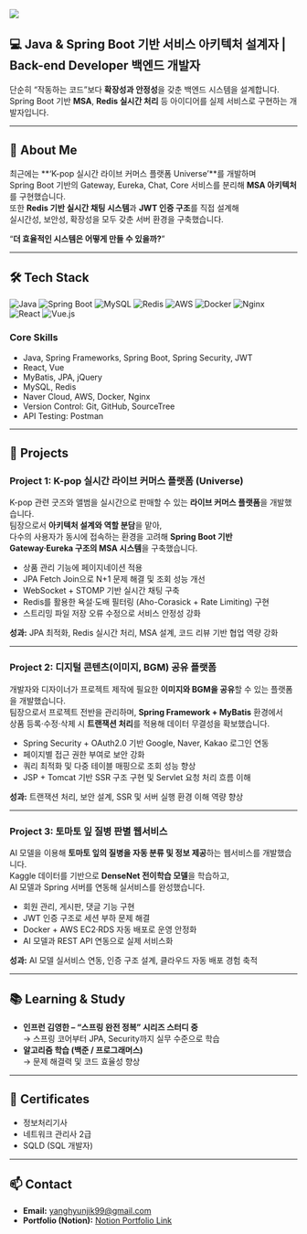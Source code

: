 ![](https://capsule-render.vercel.app/api?type=venom&height=150&color=gradient&text=JiksGit&section=header&reversal=false&textBg=false&fontColor=black&fontAlign=50&animation=fadeIn)

## 💻  Java & Spring Boot 기반 서비스 아키텍처 설계자 | Back-end Developer 백엔드 개발자
단순히 “작동하는 코드”보다 **확장성과 안정성**을 갖춘 백엔드 시스템을 설계합니다.  
Spring Boot 기반 **MSA**, **Redis 실시간 처리** 등 아이디어를 실제 서비스로 구현하는 개발자입니다.

---

## 🧠 About Me

최근에는 **‘K-pop 실시간 라이브 커머스 플랫폼 Universe’**를 개발하며  
Spring Boot 기반의 Gateway, Eureka, Chat, Core 서비스를 분리해 **MSA 아키텍처**를 구현했습니다.  
또한 **Redis 기반 실시간 채팅 시스템**과 **JWT 인증 구조**를 직접 설계해  
실시간성, 보안성, 확장성을 모두 갖춘 서버 환경을 구축했습니다.

“**더 효율적인 시스템은 어떻게 만들 수 있을까?**” 

---

## 🛠 Tech Stack

![Java](https://img.shields.io/badge/Java-%23ED8B00.svg?style=flat-square&logo=openjdk&logoColor=white)
![Spring Boot](https://img.shields.io/badge/Spring_Boot-6DB33F?style=flat-square&logo=springboot&logoColor=white)
![MySQL](https://img.shields.io/badge/MySQL-005C84?style=flat-square&logo=mysql&logoColor=white)
![Redis](https://img.shields.io/badge/Redis-DC382D?style=flat-square&logo=redis&logoColor=white)
![AWS](https://img.shields.io/badge/AWS-232F3E?style=flat-square&logo=amazonaws&logoColor=white)
![Docker](https://img.shields.io/badge/Docker-2496ED?style=flat-square&logo=docker&logoColor=white)
![Nginx](https://img.shields.io/badge/Nginx-009639?style=flat-square&logo=nginx&logoColor=white)
![React](https://img.shields.io/badge/React-20232A?style=flat-square&logo=react&logoColor=61DAFB)
![Vue.js](https://img.shields.io/badge/Vue.js-35495E?style=flat-square&logo=vuedotjs&logoColor=4FC08D)

### Core Skills
- Java, Spring Frameworks, Spring Boot, Spring Security, JWT  
- React, Vue  
- MyBatis, JPA, jQuery  
- MySQL, Redis  
- Naver Cloud, AWS, Docker, Nginx  
- Version Control: Git, GitHub, SourceTree  
- API Testing: Postman  

---

## 🚀 Projects

### Project 1: K-pop 실시간 라이브 커머스 플랫폼 (Universe)  
K-pop 관련 굿즈와 앨범을 실시간으로 판매할 수 있는 **라이브 커머스 플랫폼**을 개발했습니다.  
팀장으로서 **아키텍처 설계와 역할 분담**을 맡아,  
다수의 사용자가 동시에 접속하는 환경을 고려해 **Spring Boot 기반 Gateway·Eureka 구조의 MSA 시스템**을 구축했습니다.  

- 상품 관리 기능에 페이지네이션 적용  
- JPA Fetch Join으로 N+1 문제 해결 및 조회 성능 개선  
- WebSocket + STOMP 기반 실시간 채팅 구축  
- Redis를 활용한 욕설·도배 필터링 (Aho-Corasick + Rate Limiting) 구현  
- 스트리밍 파일 저장 오류 수정으로 서비스 안정성 강화  

**성과:** JPA 최적화, Redis 실시간 처리, MSA 설계, 코드 리뷰 기반 협업 역량 강화

---

### Project 2: 디지털 콘텐츠(이미지, BGM) 공유 플랫폼  
개발자와 디자이너가 프로젝트 제작에 필요한 **이미지와 BGM을 공유**할 수 있는 플랫폼을 개발했습니다.  
팀장으로서 프로젝트 전반을 관리하며, **Spring Framework + MyBatis** 환경에서  
상품 등록·수정·삭제 시 **트랜잭션 처리**를 적용해 데이터 무결성을 확보했습니다.  

- Spring Security + OAuth2.0 기반 Google, Naver, Kakao 로그인 연동  
- 페이지별 접근 권한 부여로 보안 강화  
- 쿼리 최적화 및 다중 테이블 매핑으로 조회 성능 향상  
- JSP + Tomcat 기반 SSR 구조 구현 및 Servlet 요청 처리 흐름 이해  

**성과:** 트랜잭션 처리, 보안 설계, SSR 및 서버 실행 환경 이해 역량 향상

---

### Project 3: 토마토 잎 질병 판별 웹서비스  
AI 모델을 이용해 **토마토 잎의 질병을 자동 분류 및 정보 제공**하는 웹서비스를 개발했습니다.  
Kaggle 데이터를 기반으로 **DenseNet 전이학습 모델**을 학습하고,  
AI 모델과 Spring 서버를 연동해 실서비스를 완성했습니다.  

- 회원 관리, 게시판, 댓글 기능 구현  
- JWT 인증 구조로 세션 부하 문제 해결  
- Docker + AWS EC2·RDS 자동 배포로 운영 안정화  
- AI 모델과 REST API 연동으로 실제 서비스화  

**성과:** AI 모델 실서비스 연동, 인증 구조 설계, 클라우드 자동 배포 경험 축적

---

## 📚 Learning & Study

- **인프런 김영한 – “스프링 완전 정복” 시리즈 스터디 중**  
  → 스프링 코어부터 JPA, Security까지 실무 수준으로 학습  
- **알고리즘 학습 (백준 / 프로그래머스)**  
  → 문제 해결력 및 코드 효율성 향상  

---

## 🪪 Certificates
- 정보처리기사  
- 네트워크 관리사 2급  
- SQLD (SQL 개발자)

---

## 📫 Contact
- **Email:** yanghyunjik99@gmail.com  
- **Portfolio (Notion):** [Notion Portfolio Link](https://chatter-glider-3f4.notion.site/292b5b4ec16181578fc5dc7a69780ad3)
